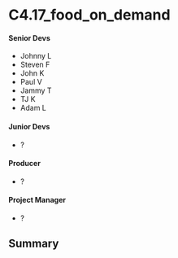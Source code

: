 # C4.17_food_on_demand

#### Senior Devs
- Johnny L
- Steven F
- John K
- Paul V
- Jammy T
- TJ K
- Adam L

#### Junior Devs
- ?

#### Producer
- ?

#### Project Manager
- ?


Summary
--------------------


